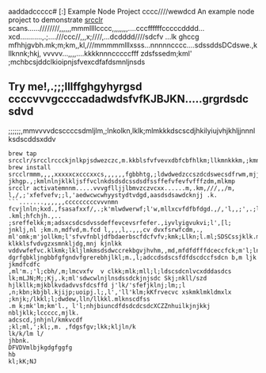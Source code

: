 aaddadccccc# [:] Example Node Project
cccc////wewdcd
An example node project to demonstrate [srcclr](https://www.srcclr.com) scans......////////,,,,,,mmmllllcccc,,,,,,,,....cccffffffcccccdddd...    xcd...........,.;....///ccc//,,,x;////,...dcdddd////sdcfv ...lk ghccg mfhhjgvbh.mk;m;km,,kl,///mmmmmlllxsss...nnnnncccc....sdssddsDCdswe.,kllknnk;hkj,
vvvvv...,,,,....kkkknnncccccfff zdsfssedm;kml' ;mchbcsjddclkioipnjsfvexcdfafdsmnljnsds
## Try me!,.;;;lllffghgyhyrgsd  ccccvvvgccccadadwdsfvfKJBJKN.....grgrdsdc sdvd
;;;;;;,mmvvvvdcsccccsdmljlm,;lnkolkn,lklk;mlmkkkdscscdjhkilyiujvhjkhljjnnnlksdscddsxddv 
```wwwww...........ddddcccccxxxxxbbbb bmjkhfdcfsm,bjdsd,m mmmmlknm;klklkmsfsfdrfceffascdadewlnllkpo'osdrwweedcdslknklcdffdsscadcscdsdscsd
brew tap srcclr/srcclrccckjnlkpjsdwezczc,m.kkblsfvfvevxdbfcbfhlkm;llkmnkkkm,;kmnklmxdffefdgrtghfdfgtrtewerfesddsdfssdsefedxdvkkhjhbcxzXdscsc,lk;ljkdfcsxs
brew install srcclrmmm,,,,xxxxxcxcccxxcs,,,,,,fgbbhtg,;ldwdwedzccszdcdswecsdfrwm,mjjjlk;vfcdcc.,;lcferfelml;lk;kmmlkccfsdfclk;xcdcsddscsdcscdwedwekjnl;loppok jkhgp.,;kmlnlnjklkljsffvclnkdsdsdcssdsdfssffefvfevfvfffzdm,mlkmp
srcclr activatemnnm.....vvvgflljjlbmvzczvcxx......m,.km,///,,/m, l,/,;'xfefvefv;;l,'aedwcwcwhyystydtvdgd,aasdsdsawdcknjj .k.
```.......,,,,,,cccccccccvvvnmn fcvjlnln;kxd.,fsasafxxf/,.;k'mlwdwerwf;l'w,mllxcvfdfbfdgd.,/,'l,,;',.;ll;fgyftjbjlbsddsddswsdsdcssdsdvvccfs.,m. .kml;hfchjh.,.. ;sreffelkk;m;adsxcsdcsdvssdeffevcevsrfefer.,iyvlyigvukvi;l',[l;
jnklj,nl ;km.n,mdfvd,m.fcd l,,,,l,.,,,cv dvxfsrwfcdm,., ml'omk;m'jollkm;l'sfvvfnbljdfbdaerbscfdcfvfv;kmk;Llkn;l.ml;SDSCssjklk.m klkklsfvdvgzxsmnkljdg,mnj kjnlkk vddvwfefvc.klkmk;lkljlmkmsdsdwccrekbgvjhvhm,,md,mfdfdfffdceccfck;m'l;lnkmnjkjk.kjln
dgrfgbkljngbbfgfgndvfgrerebhjlkl;m.,l;adccdsdscsfdfdscdccfsdcn b,m ljk  jkmdfcdfc
,ml'm.;'l;cbh/,m;lmcvxfv  v clkk;mlk;mll;l;ldscsdcnlvcxdddasdcs
lk;mLJN;M;;Kj,.k;ml'sdwcwlnjlnsdssdckjnjsdc Skj;nkll/szd
hjlkllk;mjkblkvdadvvsfdcsffd j'lk/'sfefjklnj;lm;;l
,n;kbn;kbjbl.kjijp;uoipj.l;,l','ll'klm;kKfrvecvc xskmklmkldmxlx ;knjk;/lkkl;l;dwdew,lln/llkkl.mlknscdfss
.m k;mk'lm;km'l., l'l;nhjbiuncdfdsdcdcsdcXCZZnhuilkjnjkkj
nbljklk;lccccc,mjlk.
adcscd,jnhjnl/kmkvcdf
;kl;ml,';kl;,m. ,fdgsfgv;lkk;kljln/k
lk/k/lm l/
jhbnk.
DFVDVmlbjkgdgfggfg
hb
kl;kK;NJ
